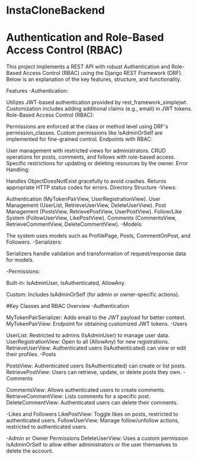 # InstaCloneBackend

# Authentication and Role-Based Access Control (RBAC)
This project implements a REST API with robust Authentication and Role-Based Access Control (RBAC) using the Django REST Framework (DRF). Below is an explanation of the key features, structure, and functionality.

Features
-Authentication:

Utilizes JWT-based authentication provided by rest_framework_simplejwt.
Customization includes adding additional claims (e.g., email) in JWT tokens.
Role-Based Access Control (RBAC):

Permissions are enforced at the class or method level using DRF's permission_classes.
Custom permissions like IsAdminOrSelf are implemented for fine-grained control.
Endpoints with RBAC:

User management with restricted views for administrators.
CRUD operations for posts, comments, and follows with role-based access.
Specific restrictions for updating or deleting resources by the owner.
Error Handling:

Handles ObjectDoesNotExist gracefully to avoid crashes.
Returns appropriate HTTP status codes for errors.
Directory Structure
-Views:

Authentication (MyTokenPairView, UserRegistrationView).
User Management (UserList, RetrieveUserView, DeleteUserView).
Post Management (PostsView, RetrievePostView, UserPostView).
Follow/Like System (FollowUserView, LikePostView).
Comments (CommentsView, RetrieveCommentView, DeleteCommentView).
-Models:

The system uses models such as ProfilePage, Posts, CommentOnPost, and Followers.
-Serializers:

Serializers handle validation and transformation of request/response data for models.

-Permissions:

Built-in: IsAdminUser, IsAuthenticated, AllowAny.

Custom: Includes IsAdminOrSelf (for admin or owner-specific actions).

#Key Classes and RBAC Overview
-Authentication

MyTokenPairSerializer: Adds email to the JWT payload for better context.
MyTokenPairView: Endpoint for obtaining customized JWT tokens.
-Users

UserList: Restricted to admins (IsAdminUser) to manage user data.
UserRegistrationView: Open to all (AllowAny) for new registrations.
RetrieveUserView: Authenticated users (IsAuthenticated) can view or edit their profiles.
-Posts

PostsView: Authenticated users (IsAuthenticated) can create or list posts.
RetrievePostView: Users can retrieve, update, or delete posts they own.
-Comments

CommentsView: Allows authenticated users to create comments.
RetrieveCommentView: Lists comments for a specific post.
DeleteCommentView: Authenticated users can delete their comments.

-Likes and Followers
LikePostView: Toggle likes on posts, restricted to authenticated users.
FollowUserView: Manage follow/unfollow actions, restricted to authenticated users.

-Admin or Owner Permissions
DeleteUserView: Uses a custom permission IsAdminOrSelf to allow either administrators or the user themselves to delete the account.
